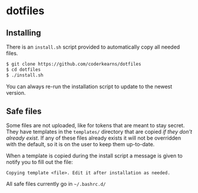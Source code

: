 # dotfiles

## Installing

There is an `install.sh` script provided to automatically copy all needed files.

```sh
$ git clone https://github.com/coderkearns/dotfiles
$ cd dotfiles
$ ./install.sh
```

You can always re-run the installation script to update to the newest version.

## Safe files

Some files are not uploaded, like for tokens that are meant to stay secret. They have templates in the `templates/` directory
that are copied *if they don't already exist*. If any of these files already exists it will not be overridden with the default, so it is on the user to keep them up-to-date.

When a template is copied during the install script a message is given to notify you to fill out the file:

```
Copying template <file>. Edit it after installation as needed.
```

All safe files currently go in `~/.bashrc.d/`

